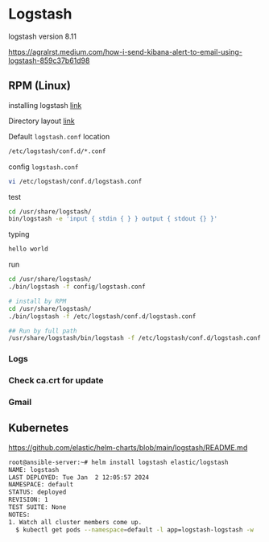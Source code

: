 # Logstash

logstash version 8.11

https://agralrst.medium.com/how-i-send-kibana-alert-to-email-using-logstash-859c37b61d98

## RPM (Linux)

installing logstash [link](https://www.elastic.co/guide/en/logstash/current/installing-logstash.html)

Directory layout [link](https://www.elastic.co/guide/en/logstash/8.11/dir-layout.html)

Default `logstash.conf` location

```bash
/etc/logstash/conf.d/*.conf
```

config `logstash.conf`

```bash
vi /etc/logstash/conf.d/logstash.conf
```

test

```bash
cd /usr/share/logstash/
bin/logstash -e 'input { stdin { } } output { stdout {} }'
```

typing

```bash
hello world
```

run

```bash
cd /usr/share/logstash/
./bin/logstash -f config/logstash.conf

# install by RPM
cd /usr/share/logstash/
./bin/logstash -f /etc/logstash/conf.d/logstash.conf

## Run by full path
/usr/share/logstash/bin/logstash -f /etc/logstash/conf.d/logstash.conf 
```

### Logs

### Check ca.crt for update

### Gmail

## Kubernetes

https://github.com/elastic/helm-charts/blob/main/logstash/README.md

```bash
root@ansible-server:~# helm install logstash elastic/logstash
NAME: logstash
LAST DEPLOYED: Tue Jan  2 12:05:57 2024
NAMESPACE: default
STATUS: deployed
REVISION: 1
TEST SUITE: None
NOTES:
1. Watch all cluster members come up.
  $ kubectl get pods --namespace=default -l app=logstash-logstash -w
```